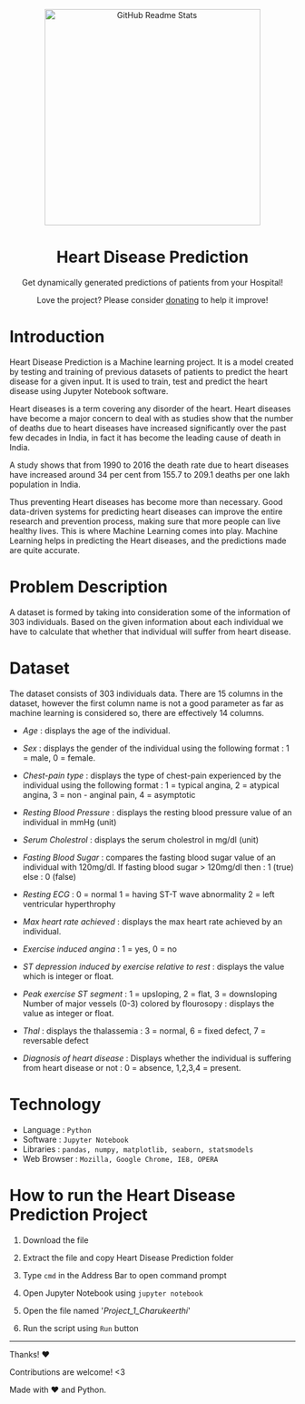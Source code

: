 <p align="center">
 <img width="380px" src="https://cdn.dribbble.com/users/4506667/screenshots/14492641/media/6de2720d067de8107641c12e6acbd0db.png" align="center" alt="GitHub Readme Stats" />
 <h1 align="center">Heart Disease Prediction</h1>
 <p align="center">Get dynamically generated predictions of patients from your Hospital!</p>
</p>

<p align="center">Love the project? Please consider <a href="">donating</a> to help it improve!
<p>

# Introduction

Heart Disease Prediction is a Machine learning project. It is a model created by testing and training of previous datasets of patients to predict the heart disease for a given input. It is used to train, test and predict the heart disease using Jupyter Notebook software.

Heart diseases is a term covering any disorder of the heart. Heart diseases have become a major concern to deal with as studies show that the number of deaths due to heart diseases have increased significantly over the past few decades in India, in fact it has become the leading cause of death in India.

A study shows that from 1990 to 2016 the death rate due to heart diseases have increased around 34 per cent from 155.7 to 209.1 deaths per one lakh population in India.

Thus preventing Heart diseases has become more than necessary. Good data-driven systems for predicting heart diseases can improve the entire research and prevention process, making sure that more people can live healthy lives. This is where Machine Learning comes into play. Machine Learning helps in predicting the Heart diseases, and the predictions made are quite accurate.

# Problem Description

A dataset is formed by taking into consideration some of the information of 303 individuals. Based on the given information about each individual we have to calculate that whether that individual will suffer from heart disease.

# Dataset

The dataset consists of 303 individuals data.
There are 15 columns in the dataset, however the first column name is not a good parameter as far as machine learning is considered so, there are effectively 14 columns.

- _Age_ : displays the age of the individual.

- _Sex_ : displays the gender of the individual using the following format : 1 = male, 0 = female.
- _Chest-pain type_ : displays the type of chest-pain experienced by the individual using the following format : 1 = typical angina, 2 = atypical angina, 3 = non - anginal pain, 4 = asymptotic
- _Resting Blood Pressure_ : displays the resting blood pressure value of an individual in mmHg (unit)
- _Serum Cholestrol_ : displays the serum cholestrol in mg/dl (unit)
- _Fasting Blood Sugar_ : compares the fasting blood sugar value of an individual with 120mg/dl. If fasting blood sugar > 120mg/dl then : 1 (true) else : 0 (false)
- _Resting ECG_ : 0 = normal 1 = having ST-T wave abnormality 2 = left ventricular hyperthrophy
- _Max heart rate achieved_ : displays the max heart rate achieved by an individual.
- _Exercise induced angina_ : 1 = yes, 0 = no
- _ST depression induced by exercise relative to rest_ : displays the value which is integer or float.
- _Peak exercise ST segment_ : 1 = upsloping, 2 = flat, 3 = downsloping
Number of major vessels (0-3) colored by flourosopy : displays the value as integer or float.
- _Thal_ : displays the thalassemia : 3 = normal, 6 = fixed defect, 7 = reversable defect
- _Diagnosis of heart disease_ : Displays whether the individual is suffering from heart disease or not : 0 = absence, 1,2,3,4 = present.

# Technology

- Language : `Python`
- Software : `Jupyter Notebook`
- Libraries : `pandas, numpy, matplotlib, seaborn, statsmodels`
- Web Browser : `Mozilla, Google Chrome, IE8, OPERA`

# How to run the Heart Disease Prediction Project

1. Download the file

2. Extract the file and copy Heart Disease Prediction folder

3. Type `cmd` in the Address Bar to open command prompt

4. Open Jupyter Notebook using `jupyter notebook`

5. Open the file named '_Project_1_Charukeerthi_'

7. Run the script using `Run` button


---

Thanks! :heart:

Contributions are welcome! <3

Made with :heart: and Python.
